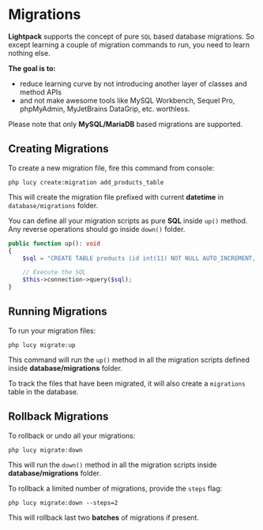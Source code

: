 # Migrations

**Lightpack** supports the concept of pure `SQL` based database migrations. So except learning a couple of migration commands to run, you need to learn nothing else.

**The goal is to:**

* reduce learning curve by not introducing another layer of classes and method APIs
* and not make awesome tools like MySQL Workbench, Sequel Pro, phpMyAdmin, MyJetBrains DataGrip, etc. worthless.

<p class="tip">Please note that only <b>MySQL/MariaDB</b> based migrations are supported.</p>

## Creating Migrations

To create a new migration file, fire this command from console:

```terminal
php lucy create:migration add_products_table
```

This will create the migration file prefixed with current **datetime** in `database/migrations` folder. 

You can define all your migration scripts as pure **SQL** inside `up()` method. Any reverse operations should go inside `down()` folder.

```php
public function up(): void
{
    $sql = "CREATE TABLE products (id int(11) NOT NULL AUTO_INCREMENT, `name` varchar(255) NOT NULL)";

    // Execute the SQL 
    $this->connection->query($sql);
}
```

## Running Migrations

To run your migration files:

```terminal
php lucy migrate:up
```

This command will run the `up()` method in all the migration scripts defined inside **database/migrations** folder. 

To track the files that have been migrated, it will also create a `migrations` table in the database.

## Rollback Migrations

To rollback or undo all your migrations:

```terminal
php lucy migrate:down
```

This will run the `down()` method in all the migration scripts inside **database/migrations** folder.

To rollback a limited number of migrations, provide the `steps` flag:

```terminal
php lucy migrate:down --steps=2
```

This will rollback last two **batches** of migrations if present.